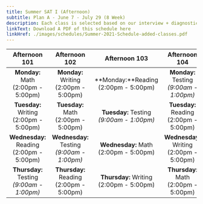 ```yaml
---
title: Summer SAT I (Afternoon)
subtitle: Plan A - June 7 - July 29 (8 Week)
description: Each class is selected based on our interview + diagnostic testing process
linkText: Download A PDF of this schedule here
linkHref: ./images/schedules/Summer-2021-Schedule-added-classes.pdf
---
```


|                                Afternoon 101                                |                                Afternoon 102                                 |                               Afternoon 103                                |                               Afternoon 104                               |
| :-------------------------------------------------------------------------: | :--------------------------------------------------------------------------: | :------------------------------------------------------------------------: | :-----------------------------------------------------------------------: |
|                   **Monday:** Math<br/> (2:00pm - 5:00pm)                   |                  **Monday:** Writing<br/> (2:00pm - 5:00pm)                  |                 **Monday:**Reading<br/> (2:00pm - 5:00pm)                  | **Monday:** Testing<br/><span class="testing"> _(9:00am - 1:00pm)_</span> |
|                 **Tuesday:** Writing<br/> (2:00pm - 5:00pm)                 |                   **Tuesday:** Math<br/> (2:00pm - 5:00pm)                   | **Tuesday:** Testing<br/><span class="testing"> _(9:00am - 1:00pm)_</span> |                **Tuesday:** Reading<br/> (2:00pm - 5:00pm)                |
|                **Wednesday:** Reading<br/> (2:00pm - 5:00pm)                | **Wednesday:** Testing<br/><span class="testing"> _(9:00am - 1:00pm)_</span> |                 **Wednesday:** Math<br/> (2:00pm - 5:00pm)                 |               **Wednesday**: Writing<br/> (2:00pm - 5:00pm)               |
| **Thursday:** Testing<br/><span class="testing"> _(9:00am - 1:00pm)_</span> |                 **Thursday:** Reading<br/> (2:00pm - 5:00pm)                 |                **Thursday:** Writing<br/> (2:00pm - 5:00pm)                |                 **Thursday:** Math<br/> (2:00pm - 5:00pm)                 |
